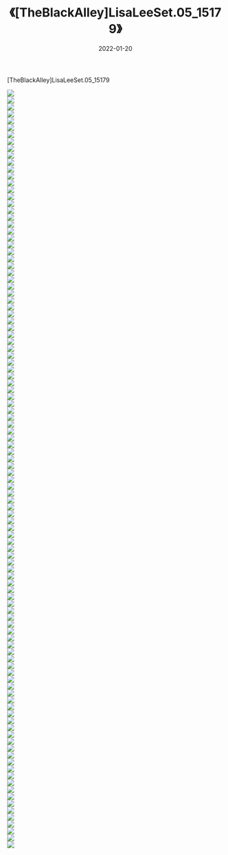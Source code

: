 ﻿---
layout: post
title:  《[TheBlackAlley]LisaLeeSet.05_15179》
date:   2022-01-20
img: http://imgx.orgx.ga/漏D/2022/[TheBlackAlley]LisaLeeSet.05_15179/000.jpg
categories: [美女, 清纯, 唯美]
---

[TheBlackAlley]LisaLeeSet.05_15179

  ![](http://imgx.orgx.ga/漏D/2022/[TheBlackAlley]LisaLeeSet.05_15179/001.jpg) <br> ![](http://imgx.orgx.ga/漏D/2022/[TheBlackAlley]LisaLeeSet.05_15179/002.jpg) <br> ![](http://imgx.orgx.ga/漏D/2022/[TheBlackAlley]LisaLeeSet.05_15179/003.jpg) <br> ![](http://imgx.orgx.ga/漏D/2022/[TheBlackAlley]LisaLeeSet.05_15179/004.jpg) <br> ![](http://imgx.orgx.ga/漏D/2022/[TheBlackAlley]LisaLeeSet.05_15179/005.jpg) <br> ![](http://imgx.orgx.ga/漏D/2022/[TheBlackAlley]LisaLeeSet.05_15179/006.jpg) <br> ![](http://imgx.orgx.ga/漏D/2022/[TheBlackAlley]LisaLeeSet.05_15179/007.jpg) <br> ![](http://imgx.orgx.ga/漏D/2022/[TheBlackAlley]LisaLeeSet.05_15179/008.jpg) <br> ![](http://imgx.orgx.ga/漏D/2022/[TheBlackAlley]LisaLeeSet.05_15179/009.jpg) <br> ![](http://imgx.orgx.ga/漏D/2022/[TheBlackAlley]LisaLeeSet.05_15179/010.jpg) <br> ![](http://imgx.orgx.ga/漏D/2022/[TheBlackAlley]LisaLeeSet.05_15179/011.jpg) <br> ![](http://imgx.orgx.ga/漏D/2022/[TheBlackAlley]LisaLeeSet.05_15179/012.jpg) <br> ![](http://imgx.orgx.ga/漏D/2022/[TheBlackAlley]LisaLeeSet.05_15179/013.jpg) <br> ![](http://imgx.orgx.ga/漏D/2022/[TheBlackAlley]LisaLeeSet.05_15179/014.jpg) <br> ![](http://imgx.orgx.ga/漏D/2022/[TheBlackAlley]LisaLeeSet.05_15179/015.jpg) <br> ![](http://imgx.orgx.ga/漏D/2022/[TheBlackAlley]LisaLeeSet.05_15179/016.jpg) <br> ![](http://imgx.orgx.ga/漏D/2022/[TheBlackAlley]LisaLeeSet.05_15179/017.jpg) <br> ![](http://imgx.orgx.ga/漏D/2022/[TheBlackAlley]LisaLeeSet.05_15179/018.jpg) <br> ![](http://imgx.orgx.ga/漏D/2022/[TheBlackAlley]LisaLeeSet.05_15179/019.jpg) <br> ![](http://imgx.orgx.ga/漏D/2022/[TheBlackAlley]LisaLeeSet.05_15179/020.jpg) <br> ![](http://imgx.orgx.ga/漏D/2022/[TheBlackAlley]LisaLeeSet.05_15179/021.jpg) <br> ![](http://imgx.orgx.ga/漏D/2022/[TheBlackAlley]LisaLeeSet.05_15179/022.jpg) <br> ![](http://imgx.orgx.ga/漏D/2022/[TheBlackAlley]LisaLeeSet.05_15179/023.jpg) <br> ![](http://imgx.orgx.ga/漏D/2022/[TheBlackAlley]LisaLeeSet.05_15179/024.jpg) <br> ![](http://imgx.orgx.ga/漏D/2022/[TheBlackAlley]LisaLeeSet.05_15179/025.jpg) <br> ![](http://imgx.orgx.ga/漏D/2022/[TheBlackAlley]LisaLeeSet.05_15179/026.jpg) <br> ![](http://imgx.orgx.ga/漏D/2022/[TheBlackAlley]LisaLeeSet.05_15179/027.jpg) <br> ![](http://imgx.orgx.ga/漏D/2022/[TheBlackAlley]LisaLeeSet.05_15179/028.jpg) <br> ![](http://imgx.orgx.ga/漏D/2022/[TheBlackAlley]LisaLeeSet.05_15179/029.jpg) <br> ![](http://imgx.orgx.ga/漏D/2022/[TheBlackAlley]LisaLeeSet.05_15179/030.jpg) <br> ![](http://imgx.orgx.ga/漏D/2022/[TheBlackAlley]LisaLeeSet.05_15179/031.jpg) <br> ![](http://imgx.orgx.ga/漏D/2022/[TheBlackAlley]LisaLeeSet.05_15179/032.jpg) <br> ![](http://imgx.orgx.ga/漏D/2022/[TheBlackAlley]LisaLeeSet.05_15179/033.jpg) <br> ![](http://imgx.orgx.ga/漏D/2022/[TheBlackAlley]LisaLeeSet.05_15179/034.jpg) <br> ![](http://imgx.orgx.ga/漏D/2022/[TheBlackAlley]LisaLeeSet.05_15179/035.jpg) <br> ![](http://imgx.orgx.ga/漏D/2022/[TheBlackAlley]LisaLeeSet.05_15179/036.jpg) <br> ![](http://imgx.orgx.ga/漏D/2022/[TheBlackAlley]LisaLeeSet.05_15179/037.jpg) <br> ![](http://imgx.orgx.ga/漏D/2022/[TheBlackAlley]LisaLeeSet.05_15179/038.jpg) <br> ![](http://imgx.orgx.ga/漏D/2022/[TheBlackAlley]LisaLeeSet.05_15179/039.jpg) <br> ![](http://imgx.orgx.ga/漏D/2022/[TheBlackAlley]LisaLeeSet.05_15179/040.jpg) <br> ![](http://imgx.orgx.ga/漏D/2022/[TheBlackAlley]LisaLeeSet.05_15179/041.jpg) <br> ![](http://imgx.orgx.ga/漏D/2022/[TheBlackAlley]LisaLeeSet.05_15179/042.jpg) <br> ![](http://imgx.orgx.ga/漏D/2022/[TheBlackAlley]LisaLeeSet.05_15179/043.jpg) <br> ![](http://imgx.orgx.ga/漏D/2022/[TheBlackAlley]LisaLeeSet.05_15179/044.jpg) <br> ![](http://imgx.orgx.ga/漏D/2022/[TheBlackAlley]LisaLeeSet.05_15179/045.jpg) <br> ![](http://imgx.orgx.ga/漏D/2022/[TheBlackAlley]LisaLeeSet.05_15179/046.jpg) <br> ![](http://imgx.orgx.ga/漏D/2022/[TheBlackAlley]LisaLeeSet.05_15179/047.jpg) <br> ![](http://imgx.orgx.ga/漏D/2022/[TheBlackAlley]LisaLeeSet.05_15179/048.jpg) <br> ![](http://imgx.orgx.ga/漏D/2022/[TheBlackAlley]LisaLeeSet.05_15179/049.jpg) <br> ![](http://imgx.orgx.ga/漏D/2022/[TheBlackAlley]LisaLeeSet.05_15179/050.jpg) <br> ![](http://imgx.orgx.ga/漏D/2022/[TheBlackAlley]LisaLeeSet.05_15179/051.jpg) <br> ![](http://imgx.orgx.ga/漏D/2022/[TheBlackAlley]LisaLeeSet.05_15179/052.jpg) <br> ![](http://imgx.orgx.ga/漏D/2022/[TheBlackAlley]LisaLeeSet.05_15179/053.jpg) <br> ![](http://imgx.orgx.ga/漏D/2022/[TheBlackAlley]LisaLeeSet.05_15179/054.jpg) <br> ![](http://imgx.orgx.ga/漏D/2022/[TheBlackAlley]LisaLeeSet.05_15179/055.jpg) <br> ![](http://imgx.orgx.ga/漏D/2022/[TheBlackAlley]LisaLeeSet.05_15179/056.jpg) <br> ![](http://imgx.orgx.ga/漏D/2022/[TheBlackAlley]LisaLeeSet.05_15179/057.jpg) <br> ![](http://imgx.orgx.ga/漏D/2022/[TheBlackAlley]LisaLeeSet.05_15179/058.jpg) <br> ![](http://imgx.orgx.ga/漏D/2022/[TheBlackAlley]LisaLeeSet.05_15179/059.jpg) <br> ![](http://imgx.orgx.ga/漏D/2022/[TheBlackAlley]LisaLeeSet.05_15179/060.jpg) <br> ![](http://imgx.orgx.ga/漏D/2022/[TheBlackAlley]LisaLeeSet.05_15179/061.jpg) <br> ![](http://imgx.orgx.ga/漏D/2022/[TheBlackAlley]LisaLeeSet.05_15179/062.jpg) <br> ![](http://imgx.orgx.ga/漏D/2022/[TheBlackAlley]LisaLeeSet.05_15179/063.jpg) <br> ![](http://imgx.orgx.ga/漏D/2022/[TheBlackAlley]LisaLeeSet.05_15179/064.jpg) <br> ![](http://imgx.orgx.ga/漏D/2022/[TheBlackAlley]LisaLeeSet.05_15179/065.jpg) <br> ![](http://imgx.orgx.ga/漏D/2022/[TheBlackAlley]LisaLeeSet.05_15179/066.jpg) <br> ![](http://imgx.orgx.ga/漏D/2022/[TheBlackAlley]LisaLeeSet.05_15179/067.jpg) <br> ![](http://imgx.orgx.ga/漏D/2022/[TheBlackAlley]LisaLeeSet.05_15179/068.jpg) <br> ![](http://imgx.orgx.ga/漏D/2022/[TheBlackAlley]LisaLeeSet.05_15179/069.jpg) <br> ![](http://imgx.orgx.ga/漏D/2022/[TheBlackAlley]LisaLeeSet.05_15179/070.jpg) <br> ![](http://imgx.orgx.ga/漏D/2022/[TheBlackAlley]LisaLeeSet.05_15179/071.jpg) <br> ![](http://imgx.orgx.ga/漏D/2022/[TheBlackAlley]LisaLeeSet.05_15179/072.jpg) <br> ![](http://imgx.orgx.ga/漏D/2022/[TheBlackAlley]LisaLeeSet.05_15179/073.jpg) <br> ![](http://imgx.orgx.ga/漏D/2022/[TheBlackAlley]LisaLeeSet.05_15179/074.jpg) <br> ![](http://imgx.orgx.ga/漏D/2022/[TheBlackAlley]LisaLeeSet.05_15179/075.jpg) <br> ![](http://imgx.orgx.ga/漏D/2022/[TheBlackAlley]LisaLeeSet.05_15179/076.jpg) <br> ![](http://imgx.orgx.ga/漏D/2022/[TheBlackAlley]LisaLeeSet.05_15179/077.jpg) <br> ![](http://imgx.orgx.ga/漏D/2022/[TheBlackAlley]LisaLeeSet.05_15179/078.jpg) <br> ![](http://imgx.orgx.ga/漏D/2022/[TheBlackAlley]LisaLeeSet.05_15179/079.jpg) <br> ![](http://imgx.orgx.ga/漏D/2022/[TheBlackAlley]LisaLeeSet.05_15179/080.jpg) <br> ![](http://imgx.orgx.ga/漏D/2022/[TheBlackAlley]LisaLeeSet.05_15179/081.jpg) <br> ![](http://imgx.orgx.ga/漏D/2022/[TheBlackAlley]LisaLeeSet.05_15179/082.jpg) <br> ![](http://imgx.orgx.ga/漏D/2022/[TheBlackAlley]LisaLeeSet.05_15179/083.jpg) <br> ![](http://imgx.orgx.ga/漏D/2022/[TheBlackAlley]LisaLeeSet.05_15179/084.jpg) <br> ![](http://imgx.orgx.ga/漏D/2022/[TheBlackAlley]LisaLeeSet.05_15179/085.jpg) <br> ![](http://imgx.orgx.ga/漏D/2022/[TheBlackAlley]LisaLeeSet.05_15179/086.jpg) <br> ![](http://imgx.orgx.ga/漏D/2022/[TheBlackAlley]LisaLeeSet.05_15179/087.jpg) <br> ![](http://imgx.orgx.ga/漏D/2022/[TheBlackAlley]LisaLeeSet.05_15179/088.jpg) <br> ![](http://imgx.orgx.ga/漏D/2022/[TheBlackAlley]LisaLeeSet.05_15179/089.jpg) <br> ![](http://imgx.orgx.ga/漏D/2022/[TheBlackAlley]LisaLeeSet.05_15179/090.jpg) <br> ![](http://imgx.orgx.ga/漏D/2022/[TheBlackAlley]LisaLeeSet.05_15179/091.jpg) <br> ![](http://imgx.orgx.ga/漏D/2022/[TheBlackAlley]LisaLeeSet.05_15179/092.jpg) <br> ![](http://imgx.orgx.ga/漏D/2022/[TheBlackAlley]LisaLeeSet.05_15179/093.jpg) <br> ![](http://imgx.orgx.ga/漏D/2022/[TheBlackAlley]LisaLeeSet.05_15179/094.jpg) <br> ![](http://imgx.orgx.ga/漏D/2022/[TheBlackAlley]LisaLeeSet.05_15179/095.jpg) <br> ![](http://imgx.orgx.ga/漏D/2022/[TheBlackAlley]LisaLeeSet.05_15179/096.jpg) <br> ![](http://imgx.orgx.ga/漏D/2022/[TheBlackAlley]LisaLeeSet.05_15179/097.jpg) <br> ![](http://imgx.orgx.ga/漏D/2022/[TheBlackAlley]LisaLeeSet.05_15179/098.jpg) <br> ![](http://imgx.orgx.ga/漏D/2022/[TheBlackAlley]LisaLeeSet.05_15179/099.jpg) <br> ![](http://imgx.orgx.ga/漏D/2022/[TheBlackAlley]LisaLeeSet.05_15179/100.jpg) <br> ![](http://imgx.orgx.ga/漏D/2022/[TheBlackAlley]LisaLeeSet.05_15179/101.jpg) <br> ![](http://imgx.orgx.ga/漏D/2022/[TheBlackAlley]LisaLeeSet.05_15179/102.jpg) <br> ![](http://imgx.orgx.ga/漏D/2022/[TheBlackAlley]LisaLeeSet.05_15179/103.jpg) <br> ![](http://imgx.orgx.ga/漏D/2022/[TheBlackAlley]LisaLeeSet.05_15179/104.jpg) <br> ![](http://imgx.orgx.ga/漏D/2022/[TheBlackAlley]LisaLeeSet.05_15179/105.jpg) <br> ![](http://imgx.orgx.ga/漏D/2022/[TheBlackAlley]LisaLeeSet.05_15179/106.jpg) <br> ![](http://imgx.orgx.ga/漏D/2022/[TheBlackAlley]LisaLeeSet.05_15179/107.jpg) <br> ![](http://imgx.orgx.ga/漏D/2022/[TheBlackAlley]LisaLeeSet.05_15179/108.jpg) <br> ![](http://imgx.orgx.ga/漏D/2022/[TheBlackAlley]LisaLeeSet.05_15179/109.jpg) <br> ![](http://imgx.orgx.ga/漏D/2022/[TheBlackAlley]LisaLeeSet.05_15179/110.jpg) <br>
